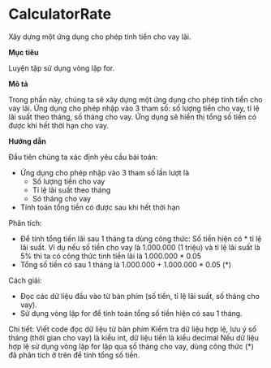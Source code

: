 # CalculatorRate
Xây dựng một ứng dụng cho phép tính tiền cho vay lãi.

**Mục tiêu**

Luyện tập sử dụng vòng lặp for.

**Mô tả**

Trong phần này, chúng ta sẽ xây dựng một ứng dụng cho phép tính tiền cho vay lãi.
Ứng dụng cho phép nhập vào 3 tham số: số lượng tiền cho vay, tỉ lệ lãi suất theo tháng, số tháng cho vay. Ứng dụng sẽ hiển thị tổng số tiền có được khi hết thời hạn cho vay.

**Hướng dẫn**

Đầu tiên chúng ta xác định yêu cầu bài toán:

 - Ứng dụng cho phép nhập vào 3 tham số lần lượt là
   - Số lượng tiền cho vay
   - Tỉ lệ lãi suất theo tháng
   - Só tháng cho vay
 - Tính toán tổng tiền có được sau khi hết thời hạn
 
Phân tích:
 - Để tính tổng tiền lãi sau 1 tháng ta dùng công thức: Số tiền hiện có * tỉ lệ lãi suất. Ví dụ nếu số tiền cho vay là 1.000.000 (1 triệu) và tỉ lệ lãi suất là 5% thì ta có công thức tính tiền lãi là 1.000.000 * 0.05
 - Tổng số tiền có sau 1 tháng là 1.000.000 + 1.000.000 * 0.05 (*)
 
Cách giải:
 - Đọc các dữ liệu đầu vào từ bàn phím (số tiền, tỉ lệ lãi suất, số tháng cho vay).
 - Sử dụng vòng lặp for để tính toán tổng số tiền hiện có sau 1 tháng.
 
Chi tiết:
Viết code đọc dữ liệu từ bàn phím
Kiểm tra dữ liệu hợp lệ, lưu ý số tháng (thời gian cho vay) là kiểu int, dữ liệu tiền là kiểu decimal
Nếu dữ liệu hợp lệ sử dụng vòng lặp for lặp qua số tháng cho vay, dùng công thức (*) đã phân tích ở trên để tính tổng số tiền.
